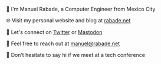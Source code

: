 👋 I'm Manuel Rabade, a Computer Engineer from Mexico City

🌐 Visit my personal website and blog at [rabade.net](https://rabade.net)

📡 Let's connect on [Twitter](https://twitter.com/manuelrabade) or [Mastodon](https://mstdn.mx/@manuelrabade)

📠 Feel free to reach out at [manuel@rabade.net](mailto:manuel@rabade.net)

🤝 Don’t hesitate to say hi if we meet at a tech conference
